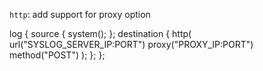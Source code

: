 `http`: add support for proxy option

log {
   source { system(); };
   destination { http( url("SYSLOG_SERVER_IP:PORT") proxy("PROXY_IP:PORT") method("POST") ); };
};
